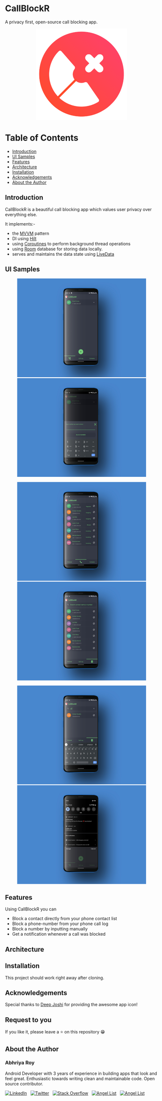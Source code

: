 # CallBlockR
A privacy first, open-source call blocking app.

<p align="center">
 <img src="readme/ic_callblockr.png" alt="CallBlockR" width=300 height=300>
</p>

# Table of Contents
- [Introduction](#introduction) <br>
- [UI Samples](#ui-samples) <br>
- [Features](#features) <br>
- [Architecture](#things-to-look-out-for)<br>
- [Installation](#installation) <br>
- [Acknowledgements](#acknowledgements) <br>
- [About the Author](#about-the-author)<br>

## Introduction
CallBlockR is a beautiful call blocking app which values user privacy over everything else.

It implements:-
- the [MVVM](https://medium.com/upday-devs/android-architecture-patterns-part-3-model-view-viewmodel-e7eeee76b73b) pattern
- DI using [Hilt](https://developer.android.com/training/dependency-injection/hilt-android)
- using [Coroutines](https://kotlinlang.org/docs/reference/coroutines-overview.html) to perform background thread operations
- using [Room](https://developer.android.com/training/data-storage/room?gclid=Cj0KCQiA9P__BRC0ARIsAEZ6iri4OPfc0B6ShpQOET_6iUpmuJFUQVVchLj1Y941zUX183rbOUO8E80aAkwQEALw_wcB&gclsrc=aw.ds) database for storing data locally.
- serves and maintains the data state using [LiveData](https://developer.android.com/reference/android/arch/lifecycle/LiveData)

## UI Samples
<p align="center">
  <img src="readme/Callblockr_blockedcontacts.jpg" alt="Explore Wallpapers" width=425 height=325 hspace="2">
  <img src="readme/Callblockr_blocknumbermanually.jpg" alt="Explore Wallpapers" width=425 height=325 hspace="2">
</p> 
<p align="center">
  <img src="readme/Callblockr_calllog.jpg" alt="Explore Wallpapers" width=425 height=325 hspace="2">
  <img src="readme/Callblockr_allcontacts.jpg" alt="Explore Wallpapers" width=425 height=325 hspace="2">
</p>
<p align="center">
  <img src="readme/Callblockr_searchcontact.jpg" alt="Explore Wallpapers" width=425 height=325 hspace="2">
  <img src="readme/Callblockr_notification.jpg" alt="Explore Wallpapers" width=425 height=325 hspace="2">
</p>

## Features
Using CallBlockR you can
- Block a contact directly from your phone contact list
- Block a phone-number from your phone call log
- Block a number by inputting manually
- Get a notification whenever a call was blocked


## Architecture



## Installation
This project should work right away after cloning.
              
## Acknowledgements
Special thanks to [Deep Joshi](https://twitter.com/imdeepjoshi) for providing the awesome app icon!

## Request to you
If you like it, please leave a ⭐ on this repository 😁


## About the Author

### Abhriya Roy

 Android Developer with 3 years of experience in building apps that look and feel great. 
 Enthusiastic towards writing clean and maintainable code.
 Open source contributor.

 <a href="https://www.linkedin.com/in/abhriya-roy/"><img src="https://i.imgur.com/toWXOAd.png" alt="LinkedIn" width=40 height=40></a>     &nbsp;
 <a href="https://twitter.com/AbhriyaR"><img src="https://i.imgur.com/ymEo5Iy.png" alt="Twitter" width=42 height=40></a> 
 &nbsp;
 <a href="https://stackoverflow.com/users/6197251/abhriya-roy"><img src="https://i.imgur.com/JakJaHP.png" alt="Stack Overflow" width=40  height=40></a> 
 &nbsp;
 <a href="https://angel.co/abhriya-roy?public_profile=1"><img src="https://i.imgur.com/TiwMDMK.png" alt="Angel List" width=40  height=40></a>
 &nbsp;
 <a href="https://play.google.com/store/apps/developer?id=Zebro+Studio"><img src="https://i.imgur.com/Rj1IsYI.png" alt="Angel List" width=40  height=40></a>

 <br>
          
  
